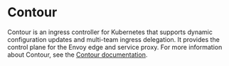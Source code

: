 # Contour

Contour is an ingress controller for Kubernetes that supports dynamic configuration updates and multi-team ingress
delegation. It provides the control plane for the Envoy edge and service proxy. For more information about Contour, see
the [Contour documentation](https://projectcontour.io/docs/v1.20.0/).

